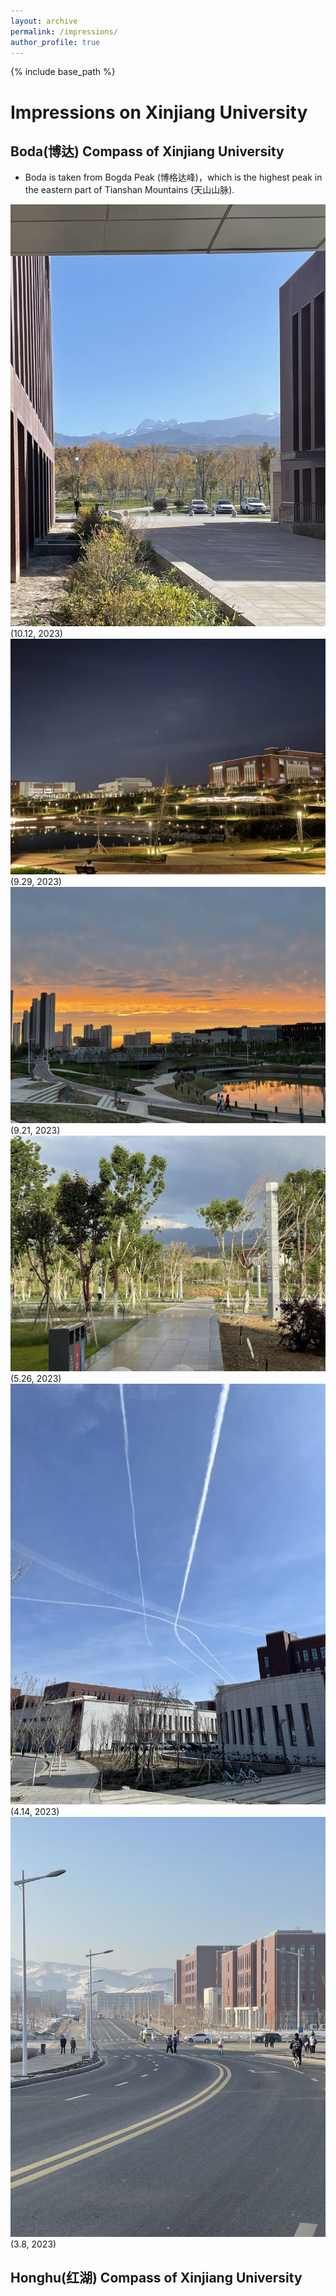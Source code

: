 ```yaml
---
layout: archive
permalink: /impressions/
author_profile: true
---
```


{% include base_path %}

# Impressions on Xinjiang University
## Boda(博达) Compass of Xinjiang University
  * Boda is taken from Bogda Peak (博格达峰)，which is the highest peak in the eastern part of Tianshan Mountains (天山山脉).
    
  ![](/images/boda4.jpeg)
  (10.12, 2023)
  ![](/images/boda1.jpeg)
  (9.29, 2023)
  ![](/images/boda2.jpeg)
  (9.21, 2023)
  ![](/images/boda3.jpeg)
  (5.26, 2023)
  ![](/images/boda6.jpeg)
  (4.14, 2023)
  ![](/images/boda5.jpeg)
  (3.8, 2023)

## Honghu(红湖) Compass of Xinjiang University
